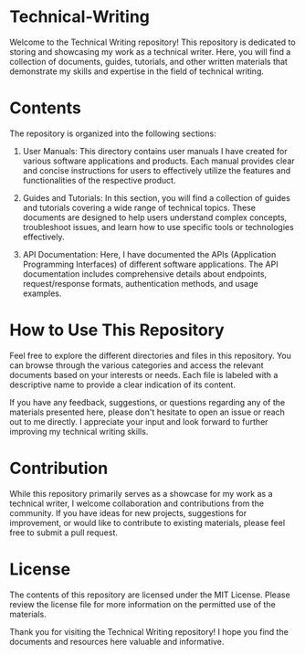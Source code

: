 # Technical-Writing

Welcome to the Technical Writing repository! This repository is dedicated to storing and showcasing my work as a technical writer. Here, you will find a collection of documents, guides, tutorials, and other written materials that demonstrate my skills and expertise in the field of technical writing.

# Contents

The repository is organized into the following sections:

1. User Manuals: This directory contains user manuals I have created for various software applications and products. Each manual provides clear and concise instructions for users to effectively utilize the features and functionalities of the respective product.

2. Guides and Tutorials: In this section, you will find a collection of guides and tutorials covering a wide range of technical topics. These documents are designed to help users understand complex concepts, troubleshoot issues, and learn how to use specific tools or technologies effectively.

3. API Documentation: Here, I have documented the APIs (Application Programming Interfaces) of different software applications. The API documentation includes comprehensive details about endpoints, request/response formats, authentication methods, and usage examples.
   
# How to Use This Repository

Feel free to explore the different directories and files in this repository. You can browse through the various categories and access the relevant documents based on your interests or needs. Each file is labeled with a descriptive name to provide a clear indication of its content.

If you have any feedback, suggestions, or questions regarding any of the materials presented here, please don't hesitate to open an issue or reach out to me directly. I appreciate your input and look forward to further improving my technical writing skills.

# Contribution

While this repository primarily serves as a showcase for my work as a technical writer, I welcome collaboration and contributions from the community. If you have ideas for new projects, suggestions for improvement, or would like to contribute to existing materials, please feel free to submit a pull request.


# License

The contents of this repository are licensed under the MIT License. Please review the license file for more information on the permitted use of the materials.

Thank you for visiting the Technical Writing repository! I hope you find the documents and resources here valuable and informative.
